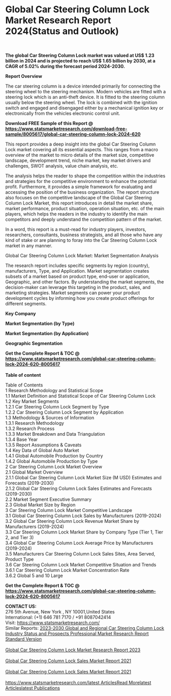 <h1>Global Car Steering Column Lock Market Research Report 2024(Status and Outlook)</h1><br/><p><strong>The global Car Steering Column Lock market was valued at US$ 1.23 billion in 2024 and is projected to reach US$ 1.65 billion by 2030, at a <strong>CAGR</strong> of 5.02% during the forecast period 2024-2030.</strong></p><p><strong>Report Overview</strong></p><p>The car steering column is a device intended primarily for connecting the steering wheel to the steering mechanism. Modern vehicles are fitted with a steering lock which is an anti-theft device. It is fitted to the steering column usually below the steering wheel. The lock is combined with the ignition switch and engaged and disengaged either by a mechanical ignition key or electronically from the vehicles electronic control unit.</p><p><strong>Download FREE Sample of this Report @ <a href="https://www.statsmarketresearch.com/download-free-sample/8005617/global-car-steering-column-lock-2024-620">https://www.statsmarketresearch.com/download-free-sample/8005617/global-car-steering-column-lock-2024-620</a></strong></p><p>This report provides a deep insight into the global Car Steering Column Lock market covering all its essential aspects. This ranges from a macro overview of the market to micro details of the market size, competitive landscape, development trend, niche market, key market drivers and challenges, SWOT analysis, value chain analysis, etc.</p><p>The analysis helps the reader to shape the competition within the industries and strategies for the competitive environment to enhance the potential profit. Furthermore, it provides a simple framework for evaluating and accessing the position of the business organization. The report structure also focuses on the competitive landscape of the Global Car Steering Column Lock Market, this report introduces in detail the market share, market performance, product situation, operation situation, etc. of the main players, which helps the readers in the industry to identify the main competitors and deeply understand the competition pattern of the market.</p><p>In a word, this report is a must-read for industry players, investors, researchers, consultants, business strategists, and all those who have any kind of stake or are planning to foray into the Car Steering Column Lock market in any manner.</p><p>Global Car Steering Column Lock Market: Market Segmentation Analysis</p><p>The research report includes specific segments by region (country), manufacturers, Type, and Application. Market segmentation creates subsets of a market based on product type, end-user or application, Geographic, and other factors. By understanding the market segments, the decision-maker can leverage this targeting in the product, sales, and marketing strategies. Market segments can power your product development cycles by informing how you create product offerings for different segments.</p><p><strong>Key Company</strong></p><p><strong>Market Segmentation (by Type)</strong></p><p><strong>Market Segmentation (<strong>by Application</strong>)</strong></p><p><strong>Geographic Segmentation</strong></p><div><b>Get the Complete Report & TOC @ <a href="https://www.statsmarketresearch.com/global-car-steering-column-lock-2024-620-8005617">https://www.statsmarketresearch.com/global-car-steering-column-lock-2024-620-8005617</a></b></div><br><b>Table of content</b><p>Table of Contents<br />1 Research Methodology and Statistical Scope<br />1.1 Market Definition and Statistical Scope of Car Steering Column Lock<br />1.2 Key Market Segments<br />1.2.1 Car Steering Column Lock Segment by Type<br />1.2.2 Car Steering Column Lock Segment by Application<br />1.3 Methodology & Sources of Information<br />1.3.1 Research Methodology<br />1.3.2 Research Process<br />1.3.3 Market Breakdown and Data Triangulation<br />1.3.4 Base Year<br />1.3.5 Report Assumptions & Caveats<br />1.4 Key Data of Global Auto Market<br />1.4.1 Global Automobile Production by Country<br />1.4.2 Global Automobile Production by Type<br />2 Car Steering Column Lock Market Overview<br />2.1 Global Market Overview<br />2.1.1 Global Car Steering Column Lock Market Size (M USD) Estimates and Forecasts (2019-2030)<br />2.1.2 Global Car Steering Column Lock Sales Estimates and Forecasts (2019-2030)<br />2.2 Market Segment Executive Summary<br />2.3 Global Market Size by Region<br />3 Car Steering Column Lock Market Competitive Landscape<br />3.1 Global Car Steering Column Lock Sales by Manufacturers (2019-2024)<br />3.2 Global Car Steering Column Lock Revenue Market Share by Manufacturers (2019-2024)<br />3.3 Car Steering Column Lock Market Share by Company Type (Tier 1, Tier 2, and Tier 3)<br />3.4 Global Car Steering Column Lock Average Price by Manufacturers (2019-2024)<br />3.5 Manufacturers Car Steering Column Lock Sales Sites, Area Served, Product Type<br />3.6 Car Steering Column Lock Market Competitive Situation and Trends<br />3.6.1 Car Steering Column Lock Market Concentration Rate<br />3.6.2 Global 5 and 10 Large<br><div><b>Get the Complete Report & TOC @ <a href="https://www.statsmarketresearch.com/global-car-steering-column-lock-2024-620-8005617">https://www.statsmarketresearch.com/global-car-steering-column-lock-2024-620-8005617</a></b></div></p> <b>CONTACT US:</b><br>276 5th Avenue, New York , NY 10001,United States<br>International: (+1) 646 781 7170 / +91 8087042414<br>Visit: <a href="https://www.statsmarketresearch.com/">https://www.statsmarketresearch.com/</a><br>Similar Reports: <a href="https://www.statsmarketresearch.com/global-car-steering-column-lock-2024-620-8005617">2023-2030 Global and Regional Car Steering Column Lock Industry Status and Prospects Professional Market Research Report Standard Version</a><br/><br/><a href="https://www.statsmarketresearch.com/global-car-steering-column-lock-2024-620-8005617">Global Car Steering Column Lock Market Research Report 2023</a><br/><br/><a href="https://www.statsmarketresearch.com/global-car-steering-column-lock-2024-620-8005617">Global Car Steering Column Lock Sales Market Report 2021</a><br/><br/><a href="https://www.statsmarketresearch.com/global-car-steering-column-lock-2024-620-8005617">Global Car Steering Column Lock Sales Market Report 2021</a><br/><br/><a href="https://gyeongbokgung.com">https://www.statsmarketresearch.com/</a><a href="https://hallyeomaritime.com">latest Articles</a><a href="https://jingwansa.com">Read More</a><a href=https://nguoiviet.jp/">latest Articles</a><a href="https://www.intelmarketresearch.com/">latest Publications</a>